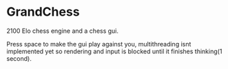 # GrandChess

2100 Elo chess engine and a chess gui.

Press space to make the gui play against you, multithreading isnt implemented yet so rendering and input is blocked until it finishes thinking(1 second).
